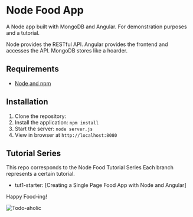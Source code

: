 # Node Food App

A Node app built with MongoDB and Angular. For demonstration purposes and a tutorial.

Node provides the RESTful API. Angular provides the frontend and accesses the API. MongoDB stores like a hoarder.

## Requirements

- [Node and npm](http://nodejs.org)

## Installation

1. Clone the repository:
2. Install the application: `npm install`
3. Start the server: `node server.js`
4. View in browser at `http://localhost:8080`

## Tutorial Series

This repo corresponds to the Node Food Tutorial Series
Each branch represents a certain tutorial.
- tut1-starter: [Creating a Single Page Food App with Node and Angular]


Happy Food-ing!

![Todo-aholic](http://imgur.com/lZhFeBL.png)
